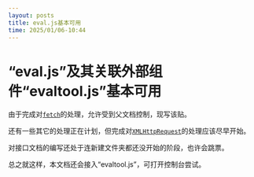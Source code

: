 ```yaml
---
layout: posts
title: eval.js基本可用
time: 2025/01/06-10:44
---
```


# “eval.js”及其关联外部组件“evaltool.js”基本可用

由于完成对[`fetch`](https://developer.mozilla.org/zh-CN/docs/Web/API/WorkerGlobalScope/fetch)的处理，允许受到父文档控制，现写该贴。

还有一些其它的处理正在计划，但完成对[`XMLHttpRequest`](https://developer.mozilla.org/zh-CN/docs/Web/API/XMLHttpRequest)的处理应该尽早开始。

对接口文档的编写还处于连新建文件夹都还没开始的阶段，也许会跳票。

总之就这样，本文档还会接入“evaltool.js”，可打开控制台尝试。

<script src="/js/evaltool.js"></script>
<script>const docEval=new DocsEval();</script>
